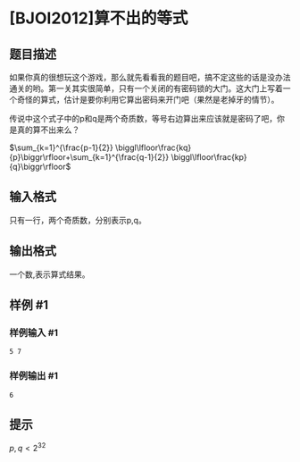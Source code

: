 # [BJOI2012]算不出的等式

## 题目描述

如果你真的很想玩这个游戏，那么就先看看我的题目吧，搞不定这些的话是没办法通关的哟。第一关其实很简单，只有一个关闭的有密码锁的大门。这大门上写着一个奇怪的算式，估计是要你利用它算出密码来开门吧（果然是老掉牙的情节）。

传说中这个式子中的p和q是两个奇质数，等号右边算出来应该就是密码了吧，你是真的算不出来么？

$\sum_{k=1}^{\frac{p-1}{2}} \biggl\lfloor\frac{kq}{p}\biggr\rfloor+\sum_{k=1}^{\frac{q-1}{2}} \biggl\lfloor\frac{kp}{q}\biggr\rfloor$


## 输入格式

只有一行，两个奇质数，分别表示p,q。


## 输出格式

一个数,表示算式结果。


## 样例 #1

### 样例输入 #1
```
5 7
```

### 样例输出 #1

```
6
```

## 提示

$p,q<2^{32}$

